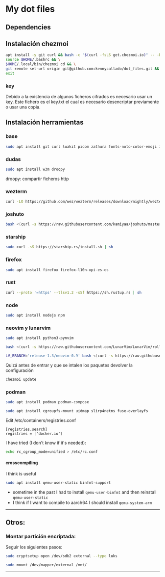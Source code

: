 # My dot files

## Dependencies

## Instalación chezmoi

``` bash
apt install -y git curl && bash -c "$(curl -fsLS get.chezmoi.io)" -- -b $HOME/.local/bin init --apply kennycallado/dot_files && \
source $HOME/.bashrc && \
$HOME/.local/bin/chezmoi cd && \
git remote set-url origin git@github.com:kennycallado/dot_files.git && \
exit
```

### key

Debido a la existencia de algunos ficheros cifrados es necesario usar un key. Este fichero es el key.txt el cual es necesario desencriptar previamente o usar una copia.

## Instalación herramientas

### base

``` bash
sudo apt install git curl luakit picom zathura fonts-noto-color-emoji i3lock-fancy poppler-utils xclip fzf pulseaudio build-essential bat ripgrep conky-std jq tidy
```

### dudas

``` bash
sudo apt install w3m droopy
```

droopy: compartir ficheros http

### wezterm

``` bash
curl -LO https://github.com/wez/wezterm/releases/download/nightly/wezterm-nightly.Debian12.deb && sudo apt install -y ./wezterm-nightly.Debian12.deb
```

### joshuto

``` bash
bash <(curl -s https://raw.githubusercontent.com/kamiyaa/joshuto/master/utils/install.sh)
```

### starship

``` bash
sudo curl -sS https://starship.rs/install.sh | sh
```

### firefox

``` bash
sudo apt install firefox firefox-l10n-xpi-es-es
```

### rust

``` bash
curl --proto '=https' --tlsv1.2 -sSf https://sh.rustup.rs | sh
```

### node

``` bash
sudo apt install nodejs npm
```

### neovim y lunarvim

``` bash
sudo apt install python3-pynvim

bash <(curl -s https://raw.githubusercontent.com/LunarVim/LunarVim/rolling/utils/installer/install-neovim-from-release)

LV_BRANCH='release-1.3/neovim-0.9' bash <(curl -s https://raw.githubusercontent.com/lunarvim/lunarvim/master/utils/installer/install.sh)
```

Quizá antes de entrar y que se intalen los paquetes devolver la configuración

``` bash
chezmoi update
```

###  podman


``` bash
sudo apt install podman podman-compose
```

``` bash
sudo apt install cgroupfs-mount uidmap slirp4netns fuse-overlayfs
```

Edit  /etc/containers/registries.conf

```
[registries.search]
registries = ['docker.io']
```

I have tried (I don't know if it's needed):

``` bash
echo rc_cgroup_mode=unified > /etc/rc.conf
```

#### crosscompiling

I think is useful

``` bash
sudo apt install qemu-user-static binfmt-support
```

- sometime in the past I had to install `qemu-user-binfmt` and then reinstall `qemu-user-static`
- I think if I want to compile to aarch64 I should install `qemu-system-arm`

---

## Otros:

### Montar partición encriptada:

Seguir los siguientes pasos:

``` bash
sudo cryptsetup open /dev/sdb2 external --type luks

sudo mount /dev/mapper/external /mnt/
```

---
